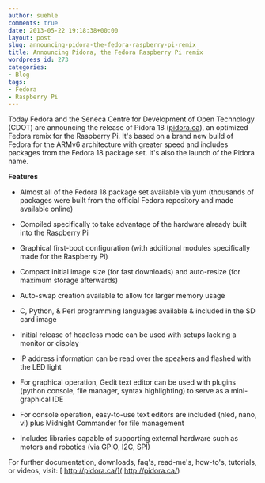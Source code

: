 ```yaml
---
author: suehle
comments: true
date: 2013-05-22 19:18:38+00:00
layout: post
slug: announcing-pidora-the-fedora-raspberry-pi-remix
title: Announcing Pidora, the Fedora Raspberry Pi remix
wordpress_id: 273
categories:
- Blog
tags:
- Fedora
- Raspberry Pi
---
```




Today Fedora and the Seneca Centre for Development of Open Technology (CDOT) are announcing the release of Pidora 18 ([pidora.ca](http://pidora.ca)), an optimized Fedora remix for the Raspberry Pi. It's based on a brand new build of Fedora for the ARMv6 architecture with greater speed and includes packages from the Fedora 18 package set. It's also the launch of the Pidora name.

**Features**



	
  * Almost all of the Fedora 18 package set available via yum (thousands of packages were built from the official Fedora repository and made available online)

	
  * Compiled specifically to take advantage of the hardware already built into the Raspberry Pi

	
  * Graphical first-boot configuration (with additional modules specifically made for the Raspberry Pi)

	
  * Compact initial image size (for fast downloads) and auto-resize (for maximum storage afterwards)

	
  * Auto-swap creation available to allow for larger memory usage

	
  * C, Python, & Perl programming languages available & included in the SD card image

	
  * Initial release of headless mode can be used with setups lacking a monitor or display

	
  * IP address information can be read over the speakers and flashed with the LED light

	
  * For graphical operation, Gedit text editor can be used with plugins (python console, file manager, syntax highlighting) to serve as a mini-graphical IDE

	
  * For console operation, easy-to-use text editors are included (nled, nano, vi) plus Midnight Commander for file management

	
  * Includes libraries capable of supporting external hardware such as motors and robotics (via GPIO, I2C, SPI)


For further documentation, downloads, faq's, read-me's, how-to's, tutorials, or videos, visit:
[ http://pidora.ca/]( http://pidora.ca/)
